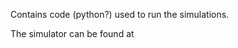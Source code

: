 Contains code (python?) used to run the simulations.

The simulator can be found at [](github.com/DRAMCO/LoRa-multihop-simulator)
